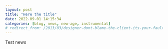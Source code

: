 ```yaml
---
layout: post
title: "Here the title"
date: 2022-09-01 14:15:34
categories: [blog, news, new-age, instrumental]
# redirect_from: /2013/03/designer-dont-blame-the-client-its-your-fault
---
```


Test news
